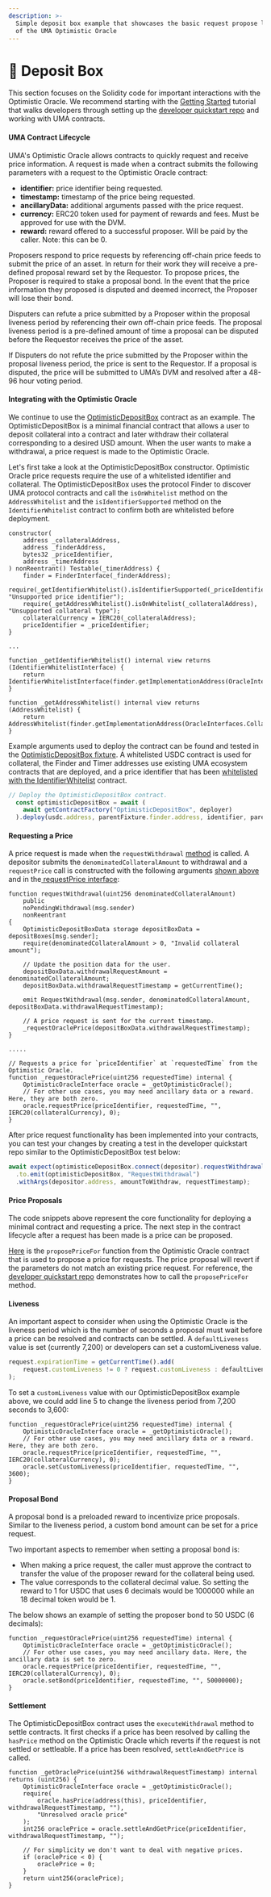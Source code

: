```yaml
---
description: >-
  Simple deposit box example that showcases the basic request propose lifecycle
  of the UMA Optimistic Oracle
---
```


# 🎁 Deposit Box

This section focuses on the Solidity code for important interactions with the Optimistic Oracle. We recommend starting with the [Getting Started](broken-reference) tutorial that walks developers through setting up the [developer quickstart repo](https://github.com/UMAprotocol/dev-quickstart) and working with UMA contracts.

#### UMA Contract Lifecycle

UMA's Optimistic Oracle allows contracts to quickly request and receive price information. A request is made when a contract submits the following parameters with a request to the Optimistic Oracle contract:

* **identifier:** price identifier being requested.
* **timestamp:** timestamp of the price being requested.
* **ancillaryData:** additional arguments passed with the price request.
* **currency:** ERC20 token used for payment of rewards and fees. Must be approved for use with the DVM.
* **reward:** reward offered to a successful proposer. Will be paid by the caller. Note: this can be 0.

Proposers respond to price requests by referencing off-chain price feeds to submit the price of an asset. In return for their work they will receive a pre-defined proposal reward set by the Requestor. To propose prices, the Proposer is required to stake a proposal bond. In the event that the price information they proposed is disputed and deemed incorrect, the Proposer will lose their bond.

Disputers can refute a price submitted by a Proposer within the proposal liveness period by referencing their own off-chain price feeds. The proposal liveness period is a pre-defined amount of time a proposal can be disputed before the Requestor receives the price of the asset.

If Disputers do not refute the price submitted by the Proposer within the proposal liveness period, the price is sent to the Requestor. If a proposal is disputed, the price will be submitted to UMA’s DVM and resolved after a 48-96 hour voting period.

#### Integrating with the Optimistic Oracle

We continue to use the [OptimisticDepositBox](https://github.com/UMAprotocol/dev-quickstart/blob/main/contracts/OptimisticDepositBox.sol) contract as an example. The OptimisticDepositBox is a minimal financial contract that allows a user to deposit collateral into a contract and later withdraw their collateral corresponding to a desired USD amount. When the user wants to make a withdrawal, a price request is made to the Optimistic Oracle.

Let's first take a look at the OptimisticDepositBox constructor. Optimistic Oracle price requests require the use of a whitelisted identifier and collateral. The OptimisticDepositBox uses the protocol Finder to discover UMA protocol contracts and call the `isOnWhitelist` method on the `AddressWhitelist` and the `isIdentifierSupported` method on the `IdentifierWhitelist` contract to confirm both are whitelisted before deployment.

```solidity
constructor(
    address _collateralAddress,
    address _finderAddress,
    bytes32 _priceIdentifier,
    address _timerAddress
) nonReentrant() Testable(_timerAddress) {
    finder = FinderInterface(_finderAddress);
    require(_getIdentifierWhitelist().isIdentifierSupported(_priceIdentifier), "Unsupported price identifier");
    require(_getAddressWhitelist().isOnWhitelist(_collateralAddress), "Unsupported collateral type");
    collateralCurrency = IERC20(_collateralAddress);
    priceIdentifier = _priceIdentifier;
}

...

function _getIdentifierWhitelist() internal view returns (IdentifierWhitelistInterface) {
    return IdentifierWhitelistInterface(finder.getImplementationAddress(OracleInterfaces.IdentifierWhitelist));
}

function _getAddressWhitelist() internal view returns (AddressWhitelist) {
    return AddressWhitelist(finder.getImplementationAddress(OracleInterfaces.CollateralWhitelist));
}
```

Example arguments used to deploy the contract can be found and tested in the [OptimisticDepositBox fixture](https://github.com/UMAprotocol/dev-quickstart/blob/main/test/fixtures/OptimisticDepositBox.Fixture.ts). A whitelisted USDC contract is used for collateral, the Finder and Timer addresses use existing UMA ecosystem contracts that are deployed, and a price identifier that has been [whitelisted with the IdentifierWhitelist](https://github.com/UMAprotocol/dev-quickstart/blob/main/test/fixtures/UmaEcosystem.Fixture.ts#L29) contract.

```typescript
// Deploy the OptimisticDepositBox contract.
  const optimisticDepositBox = await (
    await getContractFactory("OptimisticDepositBox", deployer)
  ).deploy(usdc.address, parentFixture.finder.address, identifier, parentFixture.timer.address);
```

#### Requesting a Price

A price request is made when the `requestWithdrawal` [method](https://github.com/UMAprotocol/dev-quickstart/blob/main/contracts/OptimisticDepositBox.sol#L162) is called. A depositor submits the `denominatedCollateralAmount` to withdrawal and a `requestPrice` call is constructed with the following arguments [shown above](solidity-examples.md#requesting-a-price) and in the[ requestPrice interface](https://github.com/UMAprotocol/protocol/blob/master/packages/core/contracts/oracle/interfaces/OptimisticOracleInterface.sol#L45):

```solidity
function requestWithdrawal(uint256 denominatedCollateralAmount)
    public
    noPendingWithdrawal(msg.sender)
    nonReentrant
{
    OptimisticDepositBoxData storage depositBoxData = depositBoxes[msg.sender];
    require(denominatedCollateralAmount > 0, "Invalid collateral amount");

    // Update the position data for the user.
    depositBoxData.withdrawalRequestAmount = denominatedCollateralAmount;
    depositBoxData.withdrawalRequestTimestamp = getCurrentTime();

    emit RequestWithdrawal(msg.sender, denominatedCollateralAmount, depositBoxData.withdrawalRequestTimestamp);

    // A price request is sent for the current timestamp.
    _requestOraclePrice(depositBoxData.withdrawalRequestTimestamp);
}

.....

// Requests a price for `priceIdentifier` at `requestedTime` from the Optimistic Oracle.
function _requestOraclePrice(uint256 requestedTime) internal {
    OptimisticOracleInterface oracle = _getOptimisticOracle();
    // For other use cases, you may need ancillary data or a reward. Here, they are both zero.
    oracle.requestPrice(priceIdentifier, requestedTime, "", IERC20(collateralCurrency), 0);
}
```

After price request functionality has been implemented into your contracts, you can test your changes by creating a test in the developer quickstart repo similar to the OptimisticDepositBox test below:

```typescript
await expect(optimisticeDepositBox.connect(depositor).requestWithdrawal(amountToWithdraw))
  .to.emit(optimisticDepositBox, "RequestWithdrawal")
  .withArgs(depositor.address, amountToWithdraw, requestTimestamp);
```

#### Price Proposals

The code snippets above represent the core functionality for deploying a minimal contract and requesting a price. The next step in the contract lifecycle after a request has been made is a price can be proposed.&#x20;

[Here](https://github.com/UMAprotocol/protocol/blob/master/packages/core/contracts/oracle/implementation/OptimisticOracle.sol#L312) is the `proposePriceFor` function from the Optimistic Oracle contract that is used to propose a price for requests. The price proposal will revert if the parameters do not match an existing price request. For reference, the [developer quickstart repo](https://github.com/UMAprotocol/dev-quickstart/blob/main/test/OptimisticDepositBox.Proposal.ts#L26) demonstrates how to call the `proposePriceFor` method.

#### Liveness

An important aspect to consider when using the Optimistic Oracle is the liveness period which is the number of seconds a proposal must wait before a price can be resolved and contracts can be settled. A `defaultLiveness` value is set (currently 7,200) or developers can set a customLiveness value.

```typescript
request.expirationTime = getCurrentTime().add(
    request.customLiveness != 0 ? request.customLiveness : defaultLiveness
);
```

To set a `customLiveness` value with our OptimisticDepositBox example above, we could add line 5 to change the liveness period from 7,200 seconds to 3,600:

```solidity
function _requestOraclePrice(uint256 requestedTime) internal {
    OptimisticOracleInterface oracle = _getOptimisticOracle();
    // For other use cases, you may need ancillary data or a reward. Here, they are both zero.
    oracle.requestPrice(priceIdentifier, requestedTime, "", IERC20(collateralCurrency), 0);
    oracle.setCustomLiveness(priceIdentifier, requestedTime, "", 3600);
}
```

#### Proposal Bond

A proposal bond is a preloaded reward to incentivize price proposals. Similar to the liveness period, a custom bond amount can be set for a price request.&#x20;

Two important aspects to remember when setting a proposal bond is:

* When making a price request, the caller must approve the contract to transfer the value of the proposer reward for the collateral being used.
* The value corresponds to the collateral decimal value. So setting the reward to 1 for USDC that uses 6 decimals would be 1000000 while an 18 decimal token would be 1.&#x20;

The below shows an example of setting the proposer bond to 50 USDC (6 decimals):

```solidity
function _requestOraclePrice(uint256 requestedTime) internal {
    OptimisticOracleInterface oracle = _getOptimisticOracle();
    // For other use cases, you may need ancillary data. Here, the ancillary data is set to zero.
    oracle.requestPrice(priceIdentifier, requestedTime, "", IERC20(collateralCurrency), 0);
    oracle.setBond(priceIdentifier, requestedTime, "", 50000000);
}
```

#### Settlement

The OptimisticDepositBox contract uses the `executeWithdrawal` method to settle contracts. It first checks if a price has been resolved by calling the `hasPrice` method on the Optimistic Oracle which reverts if the request is not settled or settleable. If a price has been resolved, `settleAndGetPrice` is called.

```solidity
function _getOraclePrice(uint256 withdrawalRequestTimestamp) internal returns (uint256) {
    OptimisticOracleInterface oracle = _getOptimisticOracle();
    require(
        oracle.hasPrice(address(this), priceIdentifier, withdrawalRequestTimestamp, ""),
        "Unresolved oracle price"
    );
    int256 oraclePrice = oracle.settleAndGetPrice(priceIdentifier, withdrawalRequestTimestamp, "");

    // For simplicity we don't want to deal with negative prices.
    if (oraclePrice < 0) {
        oraclePrice = 0;
    }
    return uint256(oraclePrice);
}
```
